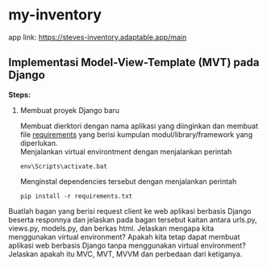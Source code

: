 # my-inventory
app link: https://steves-inventory.adaptable.app/main

## Implementasi Model-View-Template (MVT) pada Django
**Steps:**
1.  Membuat proyek Django baru  

    Membuat  dierktori dengan nama aplikasi yang diinginkan dan membuat file [requirements](/requirements.txt) yang berisi kumpulan modul/library/framework yang diperlukan.  
    Menjalankan virtual environtment dengan menjalankan perintah  

    ```
    env\Scripts\activate.bat
    ```
    Menginstal dependencies tersebut dengan menjalankan perintah
    ```
    pip install -r requirements.txt
    ```
    





Buatlah bagan yang berisi request client ke web aplikasi berbasis Django beserta responnya dan jelaskan pada bagan tersebut kaitan antara urls.py, views.py, models.py, dan berkas html.
Jelaskan mengapa kita menggunakan virtual environment? Apakah kita tetap dapat membuat aplikasi web berbasis Django tanpa menggunakan virtual environment?
Jelaskan apakah itu MVC, MVT, MVVM dan perbedaan dari ketiganya.